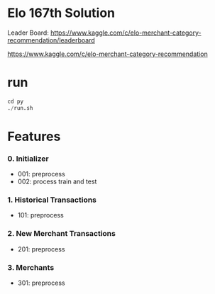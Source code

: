 # Elo 167th Solution
Leader Board: https://www.kaggle.com/c/elo-merchant-category-recommendation/leaderboard

https://www.kaggle.com/c/elo-merchant-category-recommendation

# run
```python
cd py
./run.sh
```

# Features 
### 0. Initializer
  - 001: preprocess
  - 002: process train and test
  
### 1. Historical Transactions
  - 101: preprocess
  
  
### 2. New Merchant Transactions
  - 201: preprocess
  
### 3. Merchants
  - 301: preprocess
